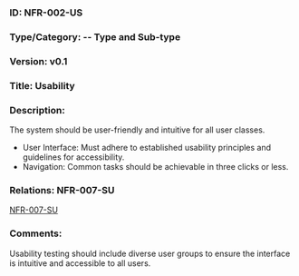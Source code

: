 ### ID: NFR-002-US
 
### Type/Category: -- Type and Sub-type

### Version: v0.1
 
### Title: Usability
  
### Description: 
The system should be user-friendly and intuitive for all user classes.

* User Interface: Must adhere to established usability principles and guidelines for accessibility.
* Navigation: Common tasks should be achievable in three clicks or less.


### Relations: NFR-007-SU
[NFR-007-SU](https://github.com/carmensat/RECIPE-ROULETTE/blob/main/REQUIREMENTS/NFR-007-SU.md)

### Comments: 
Usability testing should include diverse user groups to ensure the interface is intuitive and accessible to all users.
